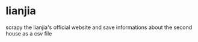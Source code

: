 # lianjia
scrapy the lianjia's official website and save informations about the second house as a csv file
